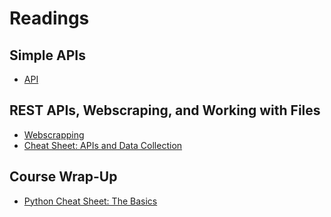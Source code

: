 # Readings

## Simple APIs

- [API](./Readings/Reading-API.md)

## REST APIs, Webscraping, and Working with Files

- [Webscrapping](./Readings/Reading-Webscrapping.md)
- [Cheat Sheet: APIs and Data Collection](./Readings/Cheat_Sheet-APIs_and_Data_Collection.md)

## Course Wrap-Up

- [Python Cheat Sheet: The Basics](./Readings/Python%20Cheat%20Sheet%20-%20The%20Basics%20Coursera.pdf)